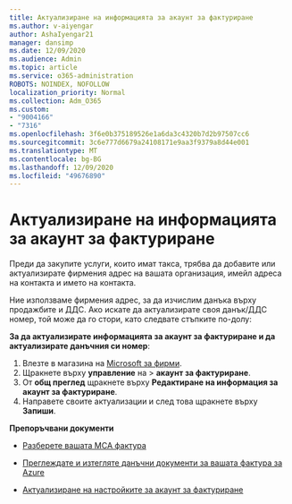 ```yaml
---
title: Актуализиране на информацията за акаунт за фактуриране
ms.author: v-aiyengar
author: AshaIyengar21
manager: dansimp
ms.date: 12/09/2020
ms.audience: Admin
ms.topic: article
ms.service: o365-administration
ROBOTS: NOINDEX, NOFOLLOW
localization_priority: Normal
ms.collection: Adm_O365
ms.custom:
- "9004166"
- "7316"
ms.openlocfilehash: 3f6e0b375189526e1a6da3c4320b7d2b97507cc6
ms.sourcegitcommit: 3c6e777d6679a24108171e9aa3f9379a8d44e001
ms.translationtype: MT
ms.contentlocale: bg-BG
ms.lasthandoff: 12/09/2020
ms.locfileid: "49676890"
---
```

# <a name="how-to-update-billing-account-information"></a>Актуализиране на информацията за акаунт за фактуриране

Преди да закупите услуги, които имат такса, трябва да добавите или актуализирате фирмения адрес на вашата организация, имейл адреса на контакта и името на контакта.

Ние използваме фирмения адрес, за да изчислим данъка върху продажбите и ДДС. Ако искате да актуализирате своя данък/ДДС номер, той може да го стори, като следвате стъпките по-долу:

**За да актуализирате информацията за акаунт за фактуриране и да актуализирате данъчния си номер**:

1. Влезте в магазина на [Microsoft за фирми](https://businessstore.microsoft.com/).
1. Щракнете върху **управление** на  >  **акаунт за фактуриране**.
1. От **общ преглед** щракнете върху **Редактиране на информация за акаунт за фактуриране**.
1. Направете своите актуализации и след това щракнете върху **Запиши**. 

**Препоръчвани документи**

- [Разберете вашата МСА фактура](https://docs.microsoft.com/azure/cost-management-billing/understand/mca-understand-your-invoice)

- [Преглеждате и изтегляте данъчни документи за вашата фактура за Azure](https://docs.microsoft.com/azure/cost-management-billing/understand/mca-download-tax-document)

- [Актуализиране на настройките за акаунт за фактуриране](https://docs.microsoft.com/microsoft-store/update-microsoft-store-for-business-account-settings)  
